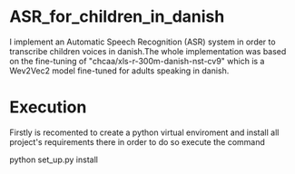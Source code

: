 # ASR_for_children_in_danish
I implement an Automatic Speech Recognition (ASR) system in order to transcribe children voices in danish.The whole implementation was based on the fine-tuning of  "chcaa/xls-r-300m-danish-nst-cv9"  which is a Wev2Vec2 model fine-tuned for adults speaking in danish.


# Execution
Firstly is recomented to create a python virtual enviroment and install all project's requirements there in order to do so execute the command


python set_up.py install
